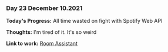 ### Day 23 December 10.2021

**Today's Progress:** All time wasted on fight with Spotify Web API

**Thoughts:** I'm tired of it. It's so weird

**Link to work:** [Room Assistant](https://github.com/Pablo203/RoomAssistant/)